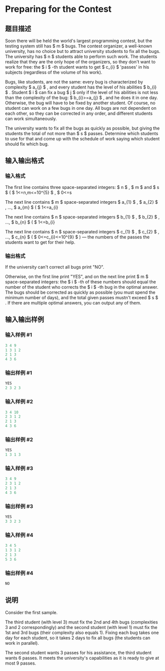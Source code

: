 # Preparing for the Contest

## 题目描述

Soon there will be held the world's largest programming contest, but the testing system still has $ m $ bugs. The contest organizer, a well-known university, has no choice but to attract university students to fix all the bugs. The university has $ n $ students able to perform such work. The students realize that they are the only hope of the organizers, so they don't want to work for free: the $ i $ -th student wants to get $ c_{i} $ 'passes' in his subjects (regardless of the volume of his work).

Bugs, like students, are not the same: every bug is characterized by complexity $ a_{j} $ , and every student has the level of his abilities $ b_{i} $ . Student $ i $ can fix a bug $ j $ only if the level of his abilities is not less than the complexity of the bug: $ b_{i}>=a_{j} $ , and he does it in one day. Otherwise, the bug will have to be fixed by another student. Of course, no student can work on a few bugs in one day. All bugs are not dependent on each other, so they can be corrected in any order, and different students can work simultaneously.

The university wants to fix all the bugs as quickly as possible, but giving the students the total of not more than $ s $ passes. Determine which students to use for that and come up with the schedule of work saying which student should fix which bug.

## 输入输出格式

### 输入格式

The first line contains three space-separated integers: $ n $ , $ m $ and $ s $ ( $ 1<=n,m<=10^{5} $ , $ 0<=s

The next line contains $ m $ space-separated integers $ a_{1} $ , $ a_{2} $ , ..., $ a_{m} $ ( $ 1<=a_{i}

The next line contains $ n $ space-separated integers $ b_{1} $ , $ b_{2} $ , ..., $ b_{n} $ ( $ 1<=b_{i}

The next line contains $ n $ space-separated integers $ c_{1} $ , $ c_{2} $ , ..., $ c_{n} $ ( $ 0<=c_{i}<=10^{9} $ ) — the numbers of the passes the students want to get for their help.

### 输出格式

If the university can't correct all bugs print "NO".

Otherwise, on the first line print "YES", and on the next line print $ m $ space-separated integers: the $ i $ -th of these numbers should equal the number of the student who corrects the $ i $ -th bug in the optimal answer. The bugs should be corrected as quickly as possible (you must spend the minimum number of days), and the total given passes mustn't exceed $ s $ . If there are multiple optimal answers, you can output any of them.

## 输入输出样例

### 输入样例 #1

```cpp
3 4 9
1 3 1 2
2 1 3
4 3 6

```
### 输出样例 #1

```cpp
YES
2 3 2 3

```
### 输入样例 #2

```cpp
3 4 10
2 3 1 2
2 1 3
4 3 6

```
### 输出样例 #2

```cpp
YES
1 3 1 3

```
### 输入样例 #3

```cpp
3 4 9
2 3 1 2
2 1 3
4 3 6

```
### 输出样例 #3

```cpp
YES
3 3 2 3

```
### 输入样例 #4

```cpp
3 4 5
1 3 1 2
2 1 3
5 3 6

```
### 输出样例 #4

```cpp
NO

```
## 说明

Consider the first sample.

The third student (with level 3) must fix the 2nd and 4th bugs (complexities 3 and 2 correspondingly) and the second student (with level 1) must fix the 1st and 3rd bugs (their complexity also equals 1). Fixing each bug takes one day for each student, so it takes 2 days to fix all bugs (the students can work in parallel).

The second student wants 3 passes for his assistance, the third student wants 6 passes. It meets the university's capabilities as it is ready to give at most 9 passes.

